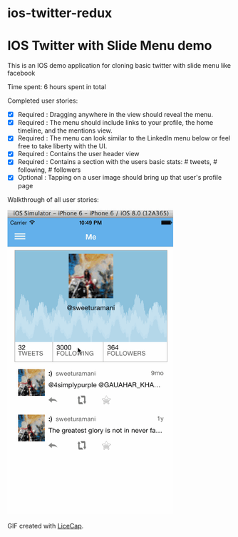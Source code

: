 ios-twitter-redux
=================
# IOS Twitter with Slide Menu demo
This is an IOS demo application for cloning basic twitter with slide menu like facebook

Time spent: 6 hours spent in total

Completed user stories:

 * [x] Required : Dragging anywhere in the view should reveal the menu.
 * [x] Required : The menu should include links to your profile, the home timeline, and the mentions view.
 * [x] Required : The menu can look similar to the LinkedIn menu below or feel free to take liberty with the UI.
 * [x] Required : Contains the user header view
 * [x] Required : Contains a section with the users basic stats: # tweets, # following, # followers
 * [x] Optional : Tapping on a user image should bring up that user's profile page

Walkthrough of all user stories:

![Video Walkthrough](https://raw.githubusercontent.com/apatel7734/ios-twitter-redux/master/twitterRedux3.gif)

GIF created with [LiceCap](http://www.cockos.com/licecap/).
